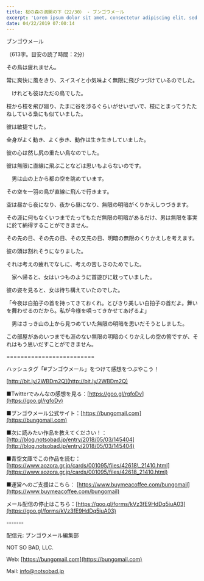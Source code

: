```yaml
---
title: 桜の森の満開の下（22/30） - ブンゴウメール
excerpt: 'Lorem ipsum dolor sit amet, consectetur adipiscing elit, sed do eiusmod tempor incididunt ut labore et dolore magna aliqua. Praesent elementum facilisis leo vel fringilla est ullamcorper eget. At imperdiet dui accumsan sit amet nulla facilisi morbi tempus.'
date: 04/22/2019 07:00:14
---
```


ブンゴウメール

（613字。目安の読了時間：2分）

その鳥は疲れません。

常に爽快に風をきり、スイスイと小気味よく無限に飛びつづけているのでした。

　けれども彼はただの鳥でした。

枝から枝を飛び廻り、たまに谷を渉るぐらいがせいぜいで、枝にとまってうたたねしている梟にも似ていました。

彼は敏捷でした。

全身がよく動き、よく歩き、動作は生き生きしていました。

彼の心は然し尻の重たい鳥なのでした。

彼は無限に直線に飛ぶことなどは思いもよらないのです。

　男は山の上から都の空を眺めています。

その空を一羽の鳥が直線に飛んで行きます。

空は昼から夜になり、夜から昼になり、無限の明暗がくりかえしつづきます。

その涯に何もなくいつまでたってもただ無限の明暗があるだけ、男は無限を事実に於て納得することができません。

その先の日、その先の日、その又先の日、明暗の無限のくりかえしを考えます。

彼の頭は割れそうになりました。

それは考えの疲れでなしに、考えの苦しさのためでした。

　家へ帰ると、女はいつものように首遊びに耽っていました。

彼の姿を見ると、女は待ち構えていたのでした。

「今夜は白拍子の首を持ってきておくれ。とびきり美しい白拍子の首だよ。舞いを舞わせるのだから。私が今様を唄ってきかせてあげるよ」

　男はさっき山の上から見つめていた無限の明暗を思いだそうとしました。

この部屋があのいつまでも涯のない無限の明暗のくりかえしの空の筈ですが、それはもう思いだすことができません。

\=========================

ハッシュタグ「#ブンゴウメール」をつけて感想をつぶやこう！　

[http://bit.ly/2WBDm2Q](http://bit.ly/2WBDm2Q)

■Twitterでみんなの感想を見る：[https://goo.gl/rgfoDv](https://goo.gl/rgfoDv)

■ブンゴウメール公式サイト：[https://bungomail.com](https://bungomail.com)

■次に読みたい作品を教えてください！：[http://blog.notsobad.jp/entry/2018/05/03/145404](http://blog.notsobad.jp/entry/2018/05/03/145404)

■青空文庫でこの作品を読む：[https://www.aozora.gr.jp/cards/001095/files/42618\_21410.html](https://www.aozora.gr.jp/cards/001095/files/42618_21410.html)

■運営へのご支援はこちら： [https://www.buymeacoffee.com/bungomail](https://www.buymeacoffee.com/bungomail)

メール配信の停止はこちら：[https://goo.gl/forms/kVz3fE9HdDq5iuA03](https://goo.gl/forms/kVz3fE9HdDq5iuA03)

\-------

配信元: ブンゴウメール編集部

NOT SO BAD, LLC.

Web: [https://bungomail.com](https://bungomail.com)

Mail: info@notsobad.jp